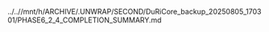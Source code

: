 ../..//mnt/h/ARCHIVE/.UNWRAP/SECOND/DuRiCore_backup_20250805_170301/PHASE6_2_4_COMPLETION_SUMMARY.md
